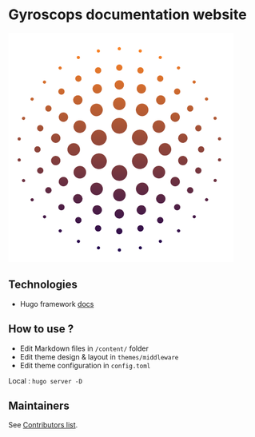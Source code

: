 # Gyroscops documentation website

![alt Gyroscops](static/favicon.png)

## Technologies
- Hugo framework [docs](https://gohugo.io/documentation/)

## How to use ?
- Edit Markdown files in `/content/` folder
- Edit theme design & layout in `themes/middleware`
- Edit theme configuration in `config.toml`

Local : `hugo server -D`

## Maintainers

See [Contributors list](https://github.com/php-etl/documentation/graphs/contributors).
